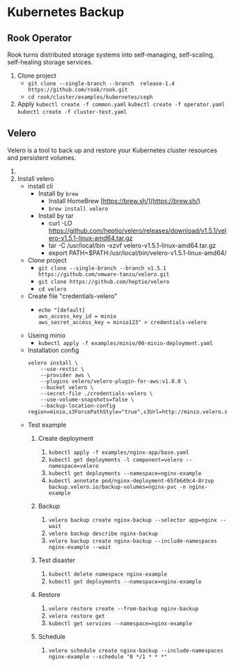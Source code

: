 # Kubernetes Backup


## Rook Operator

Rook turns distributed storage systems into self-managing,
self-scaling, self-healing storage services. 

1. Clone project
    * `git clone --single-branch --branch  release-1.4 https://github.com/rook/rook.git`
    * `cd rook/cluster/examples/kubernetes/ceph`
2. Apply 
`kubectl create -f common.yaml`
`kubectl create -f operator.yaml`
`kubectl create -f cluster-test.yaml`



## Velero

Velero is a tool to back up and restore your Kubernetes cluster resources and persistent volumes.

1. 
2. Install velero
    * install cli 
      * Install by `brew`
        * Install HomeBrew [https://brew.sh/](https://brew.sh/)
        * `brew install velero`
      * Install by tar  
        * curl -LO https://github.com/heptio/velero/releases/download/v1.5.1/velero-v1.5.1-linux-amd64.tar.gz
        * tar -C /usr/local/bin -xzvf velero-v1.5.1-linux-amd64.tar.gz
        * export PATH=$PATH:/usr/local/bin/velero-v1.5.1-linux-amd64/
    * Clone project
        * `git clone --single-branch --branch v1.5.1 https://github.com/vmware-tanzu/velero.git`
        * `git clone https://github.com/heptio/velero`
        * `cd velero`
    * Create file "credentials-velero"
        * ```
          echo "[default]
          aws_access_key_id = minio
          aws_secret_access_key = minio123" > credentials-velero
          ```
    * Useing minio
      * `kubectl apply -f examples/minio/00-minio-deployment.yaml`
    * Installation config  
        ```
        velero install \
            --use-restic \
            --provider aws \
            --plugins velero/velero-plugin-for-aws:v1.0.0 \
            --bucket velero \
            --secret-file ./credentials-velero \
            --use-volume-snapshots=false \
            --backup-location-config region=minio,s3ForcePathStyle="true",s3Url=http://minio.velero.svc:9000
        ```
    * Test example
      1. Create deployment
         1. `kubectl apply -f examples/nginx-app/base.yaml`
         2. `kubectl get deployments -l component=velero --namespace=velero`
         3. `kubectl get deployments --namespace=nginx-example`
         4. `kubectl annotate pod/nginx-deployment-65fb6d9c4-8rzvp backup.velero.io/backup-volumes=nginx-pvc -n nginx-example`

      2. Backup
         1. `velero backup create nginx-backup --selector app=nginx --wait`
         2. `velero backup describe nginx-backup`
         3. `velero backup create nginx-backup --include-namespaces nginx-example --wait`

      3. Test disaster
         1. `kubectl delete namespace nginx-example`
         2. `kubectl get deployments --namespace=nginx-example`

      4. Restore
         1. `velero restore create --from-backup nginx-backup`
         2. `velero restore get`
         3. `kubectl get services --namespace=nginx-example`

      5. Schedule
         1. `velero schedule create nginx-backup --include-namespaces nginx-example --schedule "0 */1 * * *"`